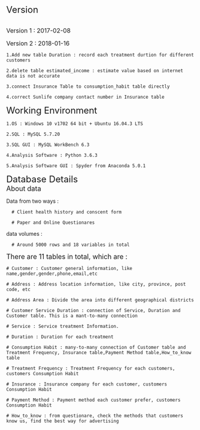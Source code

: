 <font size = '5'>Version</font><br>
<br>

  <font size = '3'>Version 1 : 2017-02-08</font><br>


  <font size = '3'>Version 2 : 2018-01-16</font>

    1.Add new table Duration : record each treatment durtion for different customers

    2.delete table estimated_income : estimate value based on internet data is not accurate

    3.connect Insurance Table to consumption_habit table directly

    4.correct Sunlife company contact number in Insurance table


<font size = '5'>Working Environment</font><br>

    1.OS : Windows 10 v1702 64 bit + Ubuntu 16.04.3 LTS

    2.SQL : MySQL 5.7.20

    3.SQL GUI : MySQL WorkBench 6.3

    4.Analysis Software : Python 3.6.3

    5.Analysis Software GUI : Spyder from Anaconda 5.0.1


<font size = '5'>Database Details</font><br>
<font size = '4'>About data</font><br>

  Data from two ways :

      # Client health history and conscent form

      # Paper and Online Questionares

  data volumes :

      # Around 5000 rows and 18 variables in total


<font size = '4'>There are 11 tables in total, which are :</font><br>

    # Customer : Customer general information, like name,gender,gender,phone,email,etc

    # Address : Address location information, like city, province, post code, etc

    # Address Area : Divide the area into different geographical districts

    # Customer Service Duration : connection of Service, Duration and Customer table. This is a mant-to-many connection

    # Service : Service treatment Information.

    # Duration : Duration for each treatment

    # Consumption Habit : many-to-many connection of Customer table and Treatment Frequency, Insurance table,Payment Method table,How_to_know table

    # Treatment Frequency : Treatment Frequency for each customers, customers Consumption Habit

    # Insurance : Insurance company for each customer, customers Consumption Habit

    # Payment Method : Payment method each customer prefer, customers Consumption Habit

    # How_to_know : from questionare, check the methods that customers know us, find the best way for advertising
